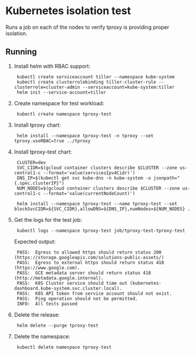 # Kubernetes isolation test

Runs a job on each of the nodes to verify tproxy is providing proper isolation.

## Running

1. Install helm with RBAC support:

        kubectl create serviceaccount tiller --namespace kube-system
        kubectl create clusterrolebinding tiller-cluster-rule --clusterrole=cluster-admin --serviceaccount=kube-system:tiller
        helm init --service-account=tiller

2. Create namespace for test workload:

        kubectl create namespace tproxy-test

3. Install tproxy chart:
        
        helm install --namespace tproxy-test -n tproxy --set tproxy.useRBAC=true ../tproxy

4. Install tproxy-test chart:

        CLUSTER=dev
        SVC_CIDR=$(gcloud container clusters describe $CLUSTER --zone us-central1-c --format='value(servicesIpv4Cidr)')
        DNS_IP=$(kubectl get svc kube-dns -n kube-system -o jsonpath="{.spec.clusterIP}")
        NUM_NODES=$(gcloud container clusters describe $CLUSTER --zone us-central1-c --format='value(currentNodeCount)')

        helm install --namespace tproxy-test --name tproxy-test --set blockSvcCIDR=${SVC_CIDR},allowDNS=${DNS_IP},numNodes=${NUM_NODES} .

5. Get the logs for the test job:

        kubectl logs --namespace tproxy-test job/tproxy-test-tproxy-test

    Expected output:

        PASS:  Egress to allowed https should return status 200 (https://storage.googleapis.com/solutions-public-assets/)
        PASS:  Egress to external https should return status 418 (https://www.google.com).
        PASS:  GCE metadata server should return status 418 (http://metadata.google.internal).
        PASS:  K8S Cluster service should time out (kubernetes-dashboard.kube-system.svc.cluster.local).
        PASS:  K8S API token from service account should not exist.
        PASS:  Ping operation should not be permitted.
        INFO:  All tests passed

6. Delete the release:

        helm delete --purge tproxy-test

7. Delete the namespace:

        kubectl delete namespace tproxy-test